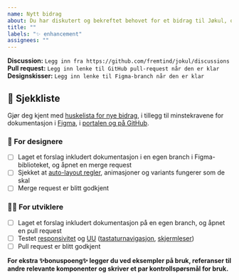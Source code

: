 ```yaml
---
name: Nytt bidrag
about: Du har diskutert og bekreftet behovet for et bidrag til Jøkul, og skal begynne det praktiske arbeidet
title: ""
labels: "✨ enhancement"
assignees: ""
---
```


<!-- Oppsummer kort hva som skal gjøres -->

**Discussion:** `Legg inn fra https://github.com/fremtind/jokul/discussions`
**Pull request:** `Legg inn lenke til GitHub pull-request når den er klar`
**Designskisser:** `Legg inn lenke til Figma-branch når den er klar`

## 🎯 Sjekkliste

Gjør deg kjent med [huskelista for nye bidrag](https://jokul.fremtind.no/endre/hvordan-endre-jokul#klar-for-%C3%A5-lansere-huskelista-hjelper-deg-), i tillegg til minstekravene for dokumentasjon i [Figma](https://www.figma.com/file/y9JtTf3whfTCHCdYSUXVQ5/J%C3%B8kul-bibliotek-2.0?node-id=3795%3A5927), i [portalen og på GitHub](https://github.com/fremtind/jokul/blob/main/CONTRIBUTING.md).

### 🎨 For designere

-   [ ] Laget et forslag inkludert dokumentasjon i en egen branch i Figma-biblioteket, og åpnet en merge request
-   [ ] Sjekket at [auto-layout regler](https://jokul.fremtind.no/universell-utforming/responsivt-design), animasjoner og variants fungerer som de skal
-   [ ] Merge request er blitt godkjent

### 🧑‍💻 For utviklere

-   [ ] Laget et forslag inkludert dokumentasjon på en egen branch, og åpnet en pull request
-   [ ] Testet [responsivitet](https://jokul.fremtind.no/universell-utforming/responsivt-design) og [UU](https://jokul.fremtind.no/universell-utforming/testguide) ([tastaturnavigasjon](https://jokul.fremtind.no/universell-utforming/tastatur), [skjermleser](https://jokul.fremtind.no/universell-utforming/skjermleser))
-   [ ] Pull request er blitt godkjent

**For ekstra ✨bonuspoeng✨ legger du ved eksempler på bruk, referanser til andre relevante komponenter og skriver et par kontrollspørsmål for bruk.**
